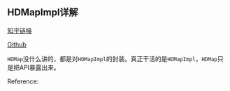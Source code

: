 <!--
 * @Author: LOTEAT
 * @Date: 2025-08-04 15:38:26
-->

## HDMapImpl详解

[知乎链接]()

[Github]()

`HDMap`没什么讲的，都是对`HDMapImpl`的封装。真正干活的是`HDMapImpl`，`HDMap`只是把API暴露出来。



Reference:

